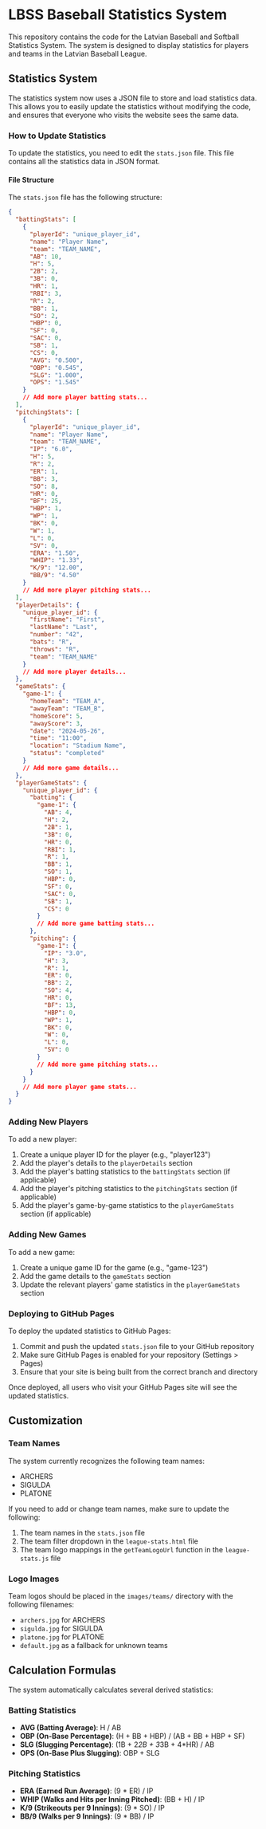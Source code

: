 # LBSS Baseball Statistics System

This repository contains the code for the Latvian Baseball and Softball Statistics System. The system is designed to display statistics for players and teams in the Latvian Baseball League.

## Statistics System

The statistics system now uses a JSON file to store and load statistics data. This allows you to easily update the statistics without modifying the code, and ensures that everyone who visits the website sees the same data.

### How to Update Statistics

To update the statistics, you need to edit the `stats.json` file. This file contains all the statistics data in JSON format.

#### File Structure

The `stats.json` file has the following structure:

```json
{
  "battingStats": [
    {
      "playerId": "unique_player_id",
      "name": "Player Name",
      "team": "TEAM_NAME",
      "AB": 10,
      "H": 5,
      "2B": 2,
      "3B": 0,
      "HR": 1,
      "RBI": 3,
      "R": 2,
      "BB": 1,
      "SO": 2,
      "HBP": 0,
      "SF": 0,
      "SAC": 0,
      "SB": 1,
      "CS": 0,
      "AVG": "0.500",
      "OBP": "0.545",
      "SLG": "1.000",
      "OPS": "1.545"
    }
    // Add more player batting stats...
  ],
  "pitchingStats": [
    {
      "playerId": "unique_player_id",
      "name": "Player Name",
      "team": "TEAM_NAME",
      "IP": "6.0",
      "H": 5,
      "R": 2,
      "ER": 1,
      "BB": 3,
      "SO": 8,
      "HR": 0,
      "BF": 25,
      "HBP": 1,
      "WP": 1,
      "BK": 0,
      "W": 1,
      "L": 0,
      "SV": 0,
      "ERA": "1.50",
      "WHIP": "1.33",
      "K/9": "12.00",
      "BB/9": "4.50"
    }
    // Add more player pitching stats...
  ],
  "playerDetails": {
    "unique_player_id": {
      "firstName": "First",
      "lastName": "Last",
      "number": "42",
      "bats": "R",
      "throws": "R",
      "team": "TEAM_NAME"
    }
    // Add more player details...
  },
  "gameStats": {
    "game-1": {
      "homeTeam": "TEAM_A",
      "awayTeam": "TEAM_B",
      "homeScore": 5,
      "awayScore": 3,
      "date": "2024-05-26",
      "time": "11:00",
      "location": "Stadium Name",
      "status": "completed"
    }
    // Add more game details...
  },
  "playerGameStats": {
    "unique_player_id": {
      "batting": {
        "game-1": {
          "AB": 4,
          "H": 2,
          "2B": 1,
          "3B": 0,
          "HR": 0,
          "RBI": 1,
          "R": 1,
          "BB": 1,
          "SO": 1,
          "HBP": 0,
          "SF": 0,
          "SAC": 0,
          "SB": 1,
          "CS": 0
        }
        // Add more game batting stats...
      },
      "pitching": {
        "game-1": {
          "IP": "3.0",
          "H": 3,
          "R": 1,
          "ER": 0,
          "BB": 2,
          "SO": 4,
          "HR": 0,
          "BF": 13,
          "HBP": 0,
          "WP": 1,
          "BK": 0,
          "W": 0,
          "L": 0,
          "SV": 0
        }
        // Add more game pitching stats...
      }
    }
    // Add more player game stats...
  }
}
```

### Adding New Players

To add a new player:

1. Create a unique player ID for the player (e.g., "player123")
2. Add the player's details to the `playerDetails` section
3. Add the player's batting statistics to the `battingStats` section (if applicable)
4. Add the player's pitching statistics to the `pitchingStats` section (if applicable)
5. Add the player's game-by-game statistics to the `playerGameStats` section (if applicable)

### Adding New Games

To add a new game:

1. Create a unique game ID for the game (e.g., "game-123")
2. Add the game details to the `gameStats` section
3. Update the relevant players' game statistics in the `playerGameStats` section

### Deploying to GitHub Pages

To deploy the updated statistics to GitHub Pages:

1. Commit and push the updated `stats.json` file to your GitHub repository
2. Make sure GitHub Pages is enabled for your repository (Settings > Pages)
3. Ensure that your site is being built from the correct branch and directory

Once deployed, all users who visit your GitHub Pages site will see the updated statistics.

## Customization

### Team Names

The system currently recognizes the following team names:
- ARCHERS
- SIGULDA
- PLATONE

If you need to add or change team names, make sure to update the following:
1. The team names in the `stats.json` file
2. The team filter dropdown in the `league-stats.html` file
3. The team logo mappings in the `getTeamLogoUrl` function in the `league-stats.js` file

### Logo Images

Team logos should be placed in the `images/teams/` directory with the following filenames:
- `archers.jpg` for ARCHERS
- `sigulda.jpg` for SIGULDA
- `platone.jpg` for PLATONE
- `default.jpg` as a fallback for unknown teams

## Calculation Formulas

The system automatically calculates several derived statistics:

### Batting Statistics
- **AVG (Batting Average)**: H / AB
- **OBP (On-Base Percentage)**: (H + BB + HBP) / (AB + BB + HBP + SF)
- **SLG (Slugging Percentage)**: (1B + 2*2B + 3*3B + 4*HR) / AB
- **OPS (On-Base Plus Slugging)**: OBP + SLG

### Pitching Statistics
- **ERA (Earned Run Average)**: (9 * ER) / IP
- **WHIP (Walks and Hits per Inning Pitched)**: (BB + H) / IP
- **K/9 (Strikeouts per 9 Innings)**: (9 * SO) / IP
- **BB/9 (Walks per 9 Innings)**: (9 * BB) / IP 
